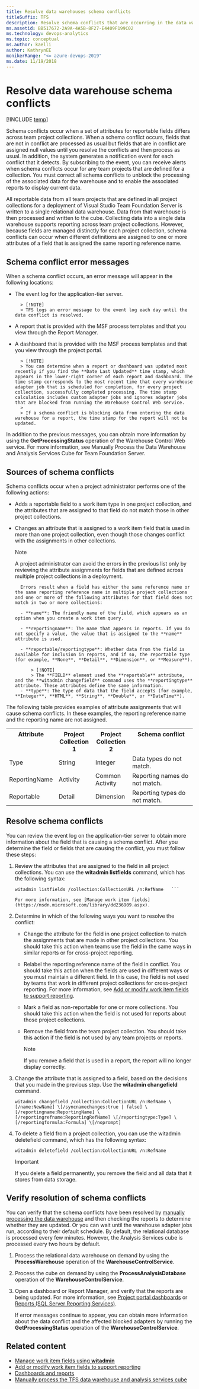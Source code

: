 ```yaml
---
title: Resolve data warehouses schema conflicts
titleSuffix: TFS
description: Resolve schema conflicts that are occurring in the data warehouse when connecting to Team Foundation Server    
ms.assetid: BB517672-2A9A-4A5B-8F27-E4409F199C02  
ms.technology: devops-analytics
ms.topic: conceptual
ms.author: kaelli
author: KathrynEE
monikerRange: "<= azure-devops-2019" 
ms.date: 11/19/2018
---
```


# Resolve data warehouse schema conflicts

[!INCLUDE [temp](../includes/tfs-report-platform-version.md)]

Schema conflicts occur when a set of attributes for reportable fields differs across team project collections. When a schema conflict occurs, fields that are not in conflict are processed as usual but fields that are in conflict are assigned null values until you resolve the conflicts and then process as usual. In addition, the system generates a notification event for each conflict that it detects. By subscribing to the event, you can receive alerts when schema conflicts occur for any team projects that are defined for a collection. You must correct all schema conflicts to unblock the processing of the associated data for the warehouse and to enable the associated reports to display current data.

All reportable data from all team projects that are defined in all project collections for a deployment of Visual Studio Team Foundation Server is written to a single relational data warehouse. Data from that warehouse is then processed and written to the cube. Collecting data into a single data warehouse supports reporting across team project collections. However, because fields are managed distinctly for each project collection, schema conflicts can occur when different definitions are assigned to one or more attributes of a field that is assigned the same reporting reference name.

## Schema conflict error messages

When a schema conflict occurs, an error message will appear in the following locations:

- The event log for the application-tier server.

      	> [!NOTE]
      	> TFS logs an error message to the event log each day until the data conflict is resolved.

- A report that is provided with the MSF process templates and that you view through the Report Manager.

- A dashboard that is provided with the MSF process templates and that you view through the project portal.

      	> [!NOTE]
      	> You can determine when a report or dashboard was updated most recently if you find the **Date Last Updated** time stamp, which appears in the lower-right corner of each report and dashboard. The time stamp corresponds to the most recent time that every warehouse adapter job that is scheduled for completion, for every project collection, successfully completed processing. The time stamp calculation includes custom adapter jobs and ignores adapter jobs that are blocked from running the Warehouse Control Web service.
      	>
      	> If a schema conflict is blocking data from entering the data warehouse for a report, the time stamp for the report will not be updated.

In addition to the previous messages, you can obtain more information by using the **GetProcessingStatus** operation of the Warehouse Control Web service. For more information, see Manually Process the Data Warehouse and Analysis Services Cube for Team Foundation Server.

## Sources of schema conflicts

Schema conflicts occur when a project administrator performs one of the following actions:

- Adds a reportable field to a work item type in one project collection, and the attributes that are assigned to that field do not match those in other project collections.

- Changes an attribute that is assigned to a work item field that is used in more than one project collection, even though those changes conflict with the assignments in other collections.

  > [!NOTE]  
  > A project administrator can avoid the errors in the previous list only by reviewing the attribute assignments for fields that are defined across multiple project collections in a deployment.

      	Errors result when a field has either the same reference name or the same reporting reference name in multiple project collections and one or more of the following attributes for that field does not match in two or more collections:

      	- **name**: The friendly name of the field, which appears as an option when you create a work item query.

      	- **reportingname**: The name that appears in reports. If you do not specify a value, the value that is assigned to the **name** attribute is used.

      	- **reportable/reportingtype**: Whether data from the field is available for inclusion in reports, and if so, the reportable type (for example, **None**, **Detail**, **Dimension**, or **Measure**).

      		> [!NOTE]
      		> The **FIELD** element used the **reportable** attribute, and the **witadmin changefield** command uses the **reportingtype** attribute. These attributes define the same information.
      	- **type**: The type of data that the field accepts (for example, **Integer**, **HTML**, **String**, **Double**, or **DateTime**).

The following table provides examples of attribute assignments that will cause schema conflicts. In these examples, the reporting reference name and the reporting name are not assigned.

<table width="100%">
<tr valign="top">
<th width="20%">Attribute</th>
<th width="20%">Project Collection 1</th>
<th width="20%">Project Collection 2</th>
<th width="40%">Schema conflict</th>
</tr>
<tr>
<td>Type</td>
<td>String</td>
<td>Integer</td>
<td>Data types do not match.</td>
</tr>
<tr>
<td>ReportingName</td>
<td>Activity</td>
<td>Common Activity</td>
<td>Reporting names do not match.</td>
</tr>
<tr>
<td>Reportable</td>
<td>Detail</td>
<td>Dimension</td>
<td>Reporting types do not match.</td>
</tr>
</table>

## Resolve schema conflicts

You can review the event log on the application-tier server to obtain more information about the field that is causing a schema conflict. After you determine the field or fields that are causing the conflict, you must follow these steps:

1.  Review the attributes that are assigned to the field in all project collections. You can use the **witadmin listfields** command, which has the following syntax:

    ````
    witadmin listfields /collection:CollectionURL /n:RefName   ```

    For more information, see [Manage work item fields](https://msdn.microsoft.com/library/dd236909.aspx).
    ````

2.  Determine in which of the following ways you want to resolve the conflict:

    - Change the attribute for the field in one project collection to match the assignments that are made in other project collections. You should take this action when teams use the field in the same ways in similar reports or for cross-project reporting.
    - Relabel the reporting reference name of the field in conflict. You should take this action when the fields are used in different ways or you must maintain a different field. In this case, the field is not used by teams that work in different project collections for cross-project reporting.
      For more information, see [Add or modify work item fields to support reporting](../../reference/xml/add-or-modify-work-item-fields-to-support-reporting.md).
    - Mark a field as non-reportable for one or more collections. You should take this action when the field is not used for reports about those project collections.
    - Remove the field from the team project collection. You should take this action if the field is not used by any team projects or reports.

      > [!NOTE]  
      > If you remove a field that is used in a report, the report will no longer display correctly.

3.  Change the attribute that is assigned to a field, based on the decisions that you made in the previous step. Use the **witadmin changefield** command.

    `witadmin changefield /collection:CollectionURL /n:RefName \[/name:NewName] \[/syncnamechanges:true | false] \[/reportingname:ReportingName] \[/reportingrefname:ReportingRefName] \[/reportingtype:Type] \[/reportingformula:Formula] \[/noprompt]`

4.  To delete a field from a project collection, you can use the witadmin deletefield command, which has the following syntax:

    `witadmin deletefield /collection:CollectionURL /n:RefName`

    > [!IMPORTANT]  
    > If you delete a field permanently, you remove the field and all data that it stores from data storage.

## Verify resolution of schema conflicts

You can verify that the schema conflicts have been resolved by [manually processing the data warehouse](manually-process-data-warehouse-and-cube.md) and then checking the reports to determine whether they are updated. Or you can wait until the warehouse adapter jobs run, according to their default schedule. By default, the relational database is processed every few minutes. However, the Analysis Services cube is processed every two hours by default.

1.  Process the relational data warehouse on demand by using the **ProcessWarehouse** operation of the **WarehouseControlService**.

2.  Process the cube on demand by using the **ProcessAnalysisDatabase** operation of the **WarehouseControlService**.

3.  Open a dashboard or Report Manager, and verify that the reports are being updated. For more information, see [Project portal dashboards](../sharepoint-dashboards/project-portal-dashboards.md) or [Reports (SQL Server Reporting Services)](../sql-reports/reporting-services-reports.md).

    If error messages continue to appear, you can obtain more information about the data conflict and the affected blocked adapters by running the **GetProcessingStatus** operation of the **WarehouseControlService**.

## Related content

- [Manage work item fields using **witadmin**](https://msdn.microsoft.com/library/dd236909.aspx)
- [Add or modify work item fields to support reporting](../../reference/xml/add-or-modify-work-item-fields-to-support-reporting.md)
- [Dashboards and reports](../overview.md)
- [Manually process the TFS data warehouse and analysis services cube](manually-process-data-warehouse-and-cube.md)
